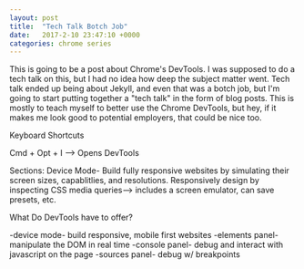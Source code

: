```yaml
---
layout: post
title:  "Tech Talk Botch Job"
date:   2017-2-10 23:47:10 +0000
categories: chrome series
---
```

This is going to be a post about Chrome's DevTools. I was supposed to do a tech talk on this, but I had no idea how deep the subject matter went. Tech talk ended up being about Jekyll, and even that was a botch job, but I'm going to start putting together a "tech talk" in the form of blog posts. This is mostly to teach myself to better use the Chrome DevTools, but hey, if it makes me look good to potential employers, that could be nice too.


Keyboard Shortcuts

Cmd + Opt + I --> Opens DevTools


Sections:
Device Mode- Build fully responsive websites by simulating their screen sizes, capablitlies, and resolutions. Responsively design by inspecting CSS media queries--> includes a screen emulator, can save presets, etc.

What Do DevTools have to offer?

-device mode- build responsive, mobile first websites
-elements panel- manipulate the DOM in real time
-console panel- debug and interact with javascript on the page
-sources panel- debug w/ breakpoints
